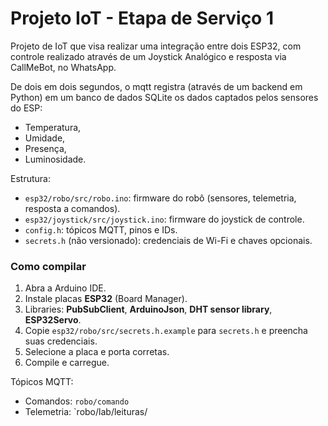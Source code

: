 # Projeto IoT - Etapa de Serviço 1

Projeto de IoT que visa realizar uma integração entre dois ESP32, com controle realizado através de um Joystick Analógico e resposta via CallMeBot, no WhatsApp.

De dois em dois segundos, o mqtt registra (através de um backend em Python) em um banco de dados SQLite os dados captados pelos sensores do ESP:
- Temperatura,
- Umidade,
- Presença, 
- Luminosidade.

Estrutura:
- `esp32/robo/src/robo.ino`: firmware do robô (sensores, telemetria, resposta a comandos).
- `esp32/joystick/src/joystick.ino`: firmware do joystick de controle.
- `config.h`: tópicos MQTT, pinos e IDs.
- `secrets.h` (não versionado): credenciais de Wi-Fi e chaves opcionais.

### Como compilar
1. Abra a Arduino IDE.
2. Instale placas **ESP32** (Board Manager).
3. Libraries: **PubSubClient**, **ArduinoJson**, **DHT sensor library**, **ESP32Servo**.
4. Copie `esp32/robo/src/secrets.h.example` para `secrets.h` e preencha suas credenciais.
5. Selecione a placa e porta corretas.
6. Compile e carregue.

Tópicos MQTT:
- Comandos: `robo/comando`
- Telemetria: `robo/lab/leituras/